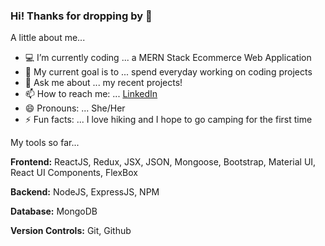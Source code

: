 ### Hi! Thanks for dropping by 👋

A little about me...

- 💻  I’m currently coding ... a MERN Stack Ecommerce Web Application
- 🚩  My current goal is to ... spend everyday working on coding projects 
- 💬  Ask me about ... my recent projects!
- 📫  How to reach me: ... [LinkedIn](https://www.linkedin.com/in/echosit/)
- 😄  Pronouns: ... She/Her
- ⚡ Fun facts: ... I love hiking and I hope to go camping for the first time

My tools so far...

__Frontend:__ ReactJS, Redux, JSX, JSON, Mongoose, Bootstrap, Material UI, React UI Components, FlexBox

__Backend:__ NodeJS, ExpressJS, NPM

__Database:__ MongoDB

__Version Controls:__ Git, Github 

